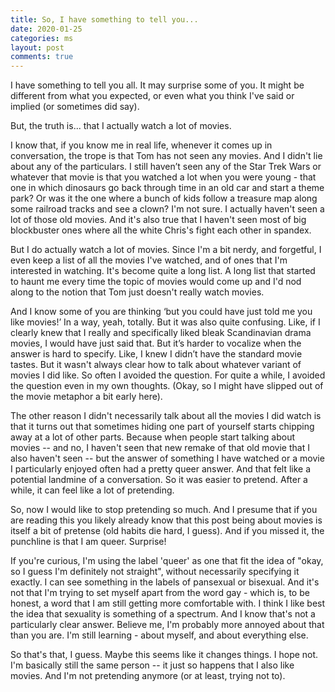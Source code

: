 ```yaml
---
title: So, I have something to tell you...
date: 2020-01-25
categories: ms
layout: post
comments: true
---
```


I have something to tell you all. It may surprise some of you. It might be different from what you expected, or even what you think I've said or implied (or sometimes did say).

But, the truth is... that I actually watch a lot of movies.

I know that, if you know me in real life, whenever it comes up in conversation, the trope is that Tom has not seen any movies. And I didn't lie about any of the particulars. I still haven’t seen any of the Star Trek Wars or whatever that movie is that you watched a lot when you were young - that one in which dinosaurs go back through time in an old car and start a theme park? Or was it the one where a bunch of kids follow a treasure map along some railroad tracks and see a clown? I'm not sure. I actually haven't seen a lot of those old movies. And it's also true that I haven't seen most of big blockbuster ones where all the white Chris's fight each other in spandex.

But I do actually watch a lot of movies. Since I'm a bit nerdy, and forgetful, I even keep a list of all the movies I've watched, and of ones that I'm interested in watching. It's become quite a long list. A long list that started to haunt me every time the topic of movies would come up and I'd nod along to the notion that Tom just doesn't really watch movies.

And I know some of you are thinking ‘but you could have just told me you like movies!’ In a way, yeah, totally. But it was also quite confusing. Like, if I clearly knew that I really and specifically liked bleak Scandinavian drama movies, I would have just said that. But it’s harder to vocalize when the answer is hard to specify. Like, I knew I didn’t have the standard movie tastes. But it wasn't always clear how to talk about whatever variant of movies I did like. So often I avoided the question. For quite a while, I avoided the question even in my own thoughts. (Okay, so I might have slipped out of the movie metaphor a bit early here).

The other reason I didn't necessarily talk about all the movies I did watch is that it turns out that sometimes hiding one part of yourself starts chipping away at a lot of other parts. Because when people start talking about movies -- and no, I haven't seen that new remake of that old movie that I also haven't seen -- but the answer of something I have watched or a movie I particularly enjoyed often had a pretty queer answer. And that felt like a potential landmine of a conversation. So it was easier to pretend. After a while, it can feel like a lot of pretending.

So, now I would like to stop pretending so much. And I presume that if you are reading this you likely already know that this post being about movies is itself a bit of pretense (old habits die hard, I guess). And if you missed it, the punchline is that I am queer. Surprise!

If you're curious, I'm using the label 'queer' as one that fit the idea of "okay, so I guess I'm definitely not straight", without necessarily specifying it exactly. I can see something in the labels of pansexual or bisexual. And it's not that I'm trying to set myself apart from the word gay - which is, to be honest, a word that I am still getting more comfortable with. I think I like best the idea that sexuality is something of a spectrum. And I know that's not a particularly clear answer. Believe me, I'm probably more annoyed about that than you are. I'm still learning - about myself, and about everything else.

So that's that, I guess. Maybe this seems like it changes things. I hope not. I'm basically still the same person -- it just so happens that I also like movies. And I'm not pretending anymore (or at least, trying not to).
